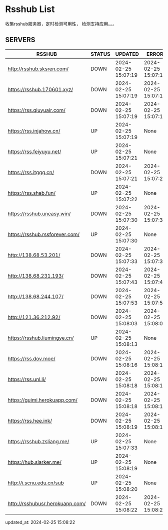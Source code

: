 # Rsshub List

收集rsshub服务器，定时检测可用性， 检测支持应用。。。


## SERVERS

|  RSSHUB   | STATUS  | UPDATED  | ERROR  | TWITTER |  
|  ----  | ----  | ----  | ----  | ---- |  
| http://rsshub.sksren.com/ | DOWN | 2024-02-25 15:07:19 | 2024-02-25 15:07:19 |  
| https://rsshub.170601.xyz/ | DOWN | 2024-02-25 15:07:19 | 2024-02-25 15:07:19 |  
| https://rss.qiuyuair.com/ | DOWN | 2024-02-25 15:07:19 | 2024-02-25 15:07:19 |  
| https://rss.injahow.cn/ | UP | 2024-02-25 15:07:19 | None ||  
| https://rss.feiyuyu.net/ | UP | 2024-02-25 15:07:21 | None ||  
| https://rss.itggg.cn/ | DOWN | 2024-02-25 15:07:21 | 2024-02-25 15:07:21 |  
| https://rss.shab.fun/ | UP | 2024-02-25 15:07:22 | None ||  
| https://rsshub.uneasy.win/ | DOWN | 2024-02-25 15:07:30 | 2024-02-25 15:07:30 |  
| https://rsshub.rssforever.com/ | UP | 2024-02-25 15:07:30 | None ||  
| http://138.68.53.201/ | DOWN | 2024-02-25 15:07:33 | 2024-02-25 15:07:33 |  
| http://138.68.231.193/ | DOWN | 2024-02-25 15:07:43 | 2024-02-25 15:07:43 |  
| http://138.68.244.107/ | DOWN | 2024-02-25 15:07:53 | 2024-02-25 15:07:53 |  
| http://121.36.212.92/ | DOWN | 2024-02-25 15:08:03 | 2024-02-25 15:08:03 |  
| https://rsshub.liumingye.cn/ | UP | 2024-02-25 15:08:13 | None ||  
| https://rss.dov.moe/ | DOWN | 2024-02-25 15:08:16 | 2024-02-25 15:08:16 |  
| https://rss.unl.li/ | DOWN | 2024-02-25 15:08:18 | 2024-02-25 15:08:18 |  
| https://guimi.herokuapp.com/ | DOWN | 2024-02-25 15:08:18 | 2024-02-25 15:08:18 |  
| https://rss.hee.ink/ | DOWN | 2024-02-25 15:08:19 | 2024-02-25 15:08:19 |  
| https://rsshub.zsliang.me/ | UP | 2024-02-25 15:07:33 | None |OK|  
| https://hub.slarker.me/ | UP | 2024-02-25 15:08:19 | None ||  
| http://i.scnu.edu.cn/sub | UP | 2024-02-25 15:08:20 | None ||  
| http://rsshubusr.herokuapp.com/ | DOWN | 2024-02-25 15:08:22 | 2024-02-25 15:08:22 |  
  

updated_at: 2024-02-25 15:08:22  
